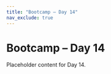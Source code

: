 ```yaml
---
title: "Bootcamp – Day 14"
nav_exclude: true
---
```


# Bootcamp – Day 14

Placeholder content for Day 14.
